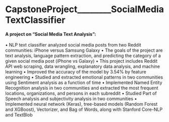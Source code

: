 # CapstoneProject________SocialMediaTextClassifier

**A project on “Social Media Text Analysis”:<br>**
<br>
•	NLP text classifier analyzed social media posts from two Reddit communities: iPhone versus Samsung Galaxy
•	The goals of the project are text analysis, language pattern extraction, and predicting the category of a given social media post (iPhone vs Galaxy)
•	This project includes Reddit API web scraping, data wrangling, explanatory data analysis, and machine learning 
•	Improved the accuracy of the model by 3.54% by feature engineering
•	Studied and extracted emotional patterns in two communities using Sentiment analysis as a function of time
•	Implemented Named Entity Recognition analysis in two communities and extracted the most frequent locations, organizations, and persons in each subreddit
•	Studied Part of Speech analysis and subjectivity analysis in two communities 
•	Implemented neural network (Keras), tree-based models (Random Forest and XGBoost), Vectorizer, and Bag of Words, along with Stanford Core-NLP and TextBlob
